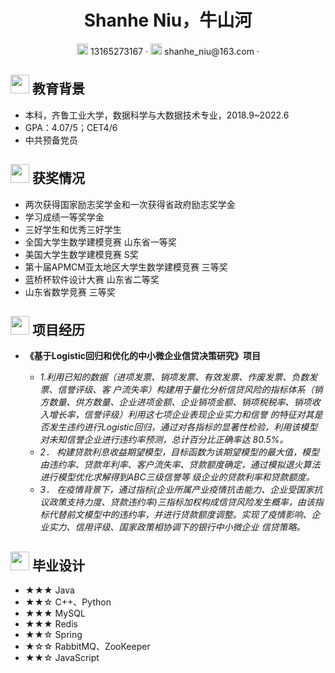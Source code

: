  <center>
     <h1>Shanhe Niu，牛山河</h1>
     <div>
         <span>
             <img src="assets/phone-solid.svg" width="18px">
             13165273167
         </span>
         ·
         <span>
             <img src="assets/envelope-solid.svg" width="18px">
             shanhe_niu@163.com
         </span>
         ·
        
 </center>



## <img src="assets/graduation-cap-solid.svg" width="30px"> 教育背景

- 本科，齐鲁工业大学，数据科学与大数据技术专业，2018.9~2022.6
- GPA：4.07/5；CET4/6
- 中共预备党员 

## <img src="assets/briefcase-solid.svg" width="30px"> 获奖情况

- 两次获得国家励志奖学金和一次获得省政府励志奖学金
- 学习成绩一等奖学金
- 三好学生和优秀三好学生
- 全国大学生数学建模竞赛 山东省一等奖
- 美国大学生数学建模竞赛 S奖
- 第十届APMCM亚太地区大学生数学建模竞赛 三等奖
- 蓝桥杯软件设计大赛 山东省二等奖
- 山东省数学竞赛 三等奖


## <img src="assets/project-diagram-solid.svg" width="30px"> 项目经历

- **《基于Logistic回归和优化的中小微企业信贷决策研究》项目**

  - *1.利用已知的数据（进项发票、销项发票、有效发票、作废发票、负数发票、信誉评级、客 户流失率）构建用于量化分析信贷风险的指标体系（销方数量、供方数量、企业进项金额、企业销项金额、销项税税率、销项收入增长率，信誉评级）利用这七项企业表现企业实力和信誉 的特征对其是否发生违约进行Logistic回归，通过对各指标的显著性检验，利用该模型对未知信誉企业进行违约率预测，总计百分比正确率达 80.5%。*
  - *2． 构建贷款利息收益期望模型，目标函数为该期望模型的最大值，模型由违约率、贷款年利率、客户流失率、贷款额度确定，通过模拟退火算法进行模型优化求解得到ABC三级信誉等 级企业的贷款利率和贷款额度。*
  - *3． 在疫情背景下，通过指标(企业所属产业疫情抗击能力、企业受国家抗议政策支持力度、贷款违约率)三指标加权构成信贷风险发生概率，由该指标代替前文模型中的违约率，并进行贷款额度调整。实现了疫情影响、企业实力、信用评级、国家政策相协调下的银行中小微企业 信贷策略。*

## <img src="assets/tools-solid.svg" width="30px"> 毕业设计

- ★★★ Java
- ★★☆ C++、Python
- ★★★ MySQL
- ★★★ Redis
- ★★☆ Spring
- ★☆☆ RabbitMQ、ZooKeeper
- ★★☆ JavaScript
